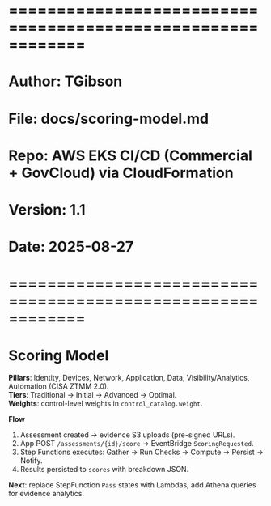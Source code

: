 # ============================================================
# Author: TGibson
# File: docs/scoring-model.md
# Repo: AWS EKS CI/CD (Commercial + GovCloud) via CloudFormation
# Version: 1.1
# Date: 2025-08-27
# ============================================================
# Scoring Model

**Pillars**: Identity, Devices, Network, Application, Data, Visibility/Analytics, Automation (CISA ZTMM 2.0).  
**Tiers**: Traditional → Initial → Advanced → Optimal.  
**Weights**: control-level weights in `control_catalog.weight`.

**Flow**
1. Assessment created → evidence S3 uploads (pre-signed URLs).
2. App POST `/assessments/{id}/score` → EventBridge `ScoringRequested`.
3. Step Functions executes: Gather → Run Checks → Compute → Persist → Notify.
4. Results persisted to `scores` with breakdown JSON.

**Next**: replace StepFunction `Pass` states with Lambdas, add Athena queries for evidence analytics.
